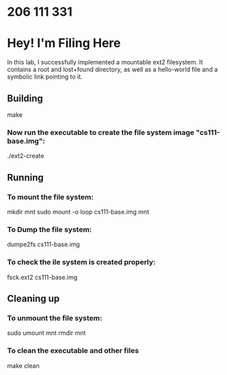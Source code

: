 # 206 111 331

# Hey! I'm Filing Here

In this lab, I successfully implemented a mountable ext2 filesystem. It contains a root and lost+found directory, as well as a hello-world file and a symbolic link pointing to it.

## Building

make

### Now run the executable to create the file system image "cs111-base.img":
./ext2-create

## Running

### To mount the file system:
mkdir mnt
sudo mount -o loop cs111-base.img mnt

### To Dump the file system:
dumpe2fs cs111-base.img

### To check the ile system is created properly:
fsck.ext2 cs111-base.img


## Cleaning up

### To unmount the file system:
sudo umount mnt
rmdir mnt

### To clean the executable and other files
make clean
